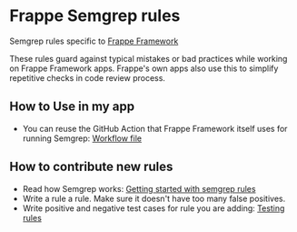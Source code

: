 # Frappe Semgrep rules

Semgrep rules specific to [Frappe Framework](https://github.com/frappe/frappe)

These rules guard against typical mistakes or bad practices while working on Frappe Framework apps. Frappe's own apps also use this to simplify repetitive checks in code review process.

## How to Use in my app

- You can reuse the GitHub Action that Frappe Framework itself uses for running Semgrep: [Workflow file](https://github.com/frappe/frappe/blob/develop/.github/workflows/semgrep.yml)

## How to contribute new rules

- Read how Semgrep works: [Getting started with semgrep rules](https://semgrep.dev/docs/writing-rules/overview/)
- Write a rule a rule. Make sure it doesn't have too many false positives.
- Write positive and negative test cases for rule you are adding: [Testing rules](https://semgrep.dev/docs/writing-rules/testing-rules/)
